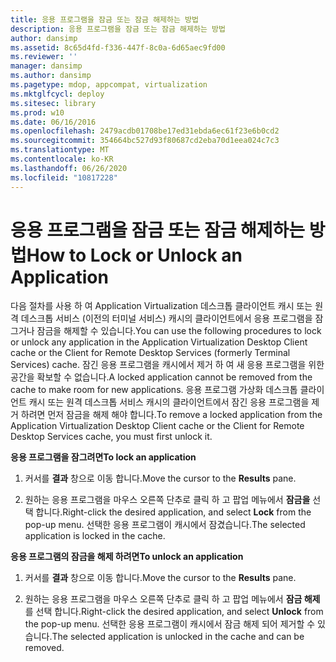 ```yaml
---
title: 응용 프로그램을 잠금 또는 잠금 해제하는 방법
description: 응용 프로그램을 잠금 또는 잠금 해제하는 방법
author: dansimp
ms.assetid: 8c65d4fd-f336-447f-8c0a-6d65aec9fd00
ms.reviewer: ''
manager: dansimp
ms.author: dansimp
ms.pagetype: mdop, appcompat, virtualization
ms.mktglfcycl: deploy
ms.sitesec: library
ms.prod: w10
ms.date: 06/16/2016
ms.openlocfilehash: 2479acdb01708be17ed31ebda6ec61f23e6b0cd2
ms.sourcegitcommit: 354664bc527d93f80687cd2eba70d1eea024c7c3
ms.translationtype: MT
ms.contentlocale: ko-KR
ms.lasthandoff: 06/26/2020
ms.locfileid: "10817228"
---
```

# <span data-ttu-id="835bd-103">응용 프로그램을 잠금 또는 잠금 해제하는 방법</span><span class="sxs-lookup"><span data-stu-id="835bd-103">How to Lock or Unlock an Application</span></span>


<span data-ttu-id="835bd-104">다음 절차를 사용 하 여 Application Virtualization 데스크톱 클라이언트 캐시 또는 원격 데스크톱 서비스 (이전의 터미널 서비스) 캐시의 클라이언트에서 응용 프로그램을 잠그거나 잠금을 해제할 수 있습니다.</span><span class="sxs-lookup"><span data-stu-id="835bd-104">You can use the following procedures to lock or unlock any application in the Application Virtualization Desktop Client cache or the Client for Remote Desktop Services (formerly Terminal Services) cache.</span></span> <span data-ttu-id="835bd-105">잠긴 응용 프로그램을 캐시에서 제거 하 여 새 응용 프로그램을 위한 공간을 확보할 수 없습니다.</span><span class="sxs-lookup"><span data-stu-id="835bd-105">A locked application cannot be removed from the cache to make room for new applications.</span></span> <span data-ttu-id="835bd-106">응용 프로그램 가상화 데스크톱 클라이언트 캐시 또는 원격 데스크톱 서비스 캐시의 클라이언트에서 잠긴 응용 프로그램을 제거 하려면 먼저 잠금을 해제 해야 합니다.</span><span class="sxs-lookup"><span data-stu-id="835bd-106">To remove a locked application from the Application Virtualization Desktop Client cache or the Client for Remote Desktop Services cache, you must first unlock it.</span></span>

**<span data-ttu-id="835bd-107">응용 프로그램을 잠그려면</span><span class="sxs-lookup"><span data-stu-id="835bd-107">To lock an application</span></span>**

1.  <span data-ttu-id="835bd-108">커서를 **결과** 창으로 이동 합니다.</span><span class="sxs-lookup"><span data-stu-id="835bd-108">Move the cursor to the **Results** pane.</span></span>

2.  <span data-ttu-id="835bd-109">원하는 응용 프로그램을 마우스 오른쪽 단추로 클릭 하 고 팝업 메뉴에서 **잠금을** 선택 합니다.</span><span class="sxs-lookup"><span data-stu-id="835bd-109">Right-click the desired application, and select **Lock** from the pop-up menu.</span></span> <span data-ttu-id="835bd-110">선택한 응용 프로그램이 캐시에서 잠겼습니다.</span><span class="sxs-lookup"><span data-stu-id="835bd-110">The selected application is locked in the cache.</span></span>

**<span data-ttu-id="835bd-111">응용 프로그램의 잠금을 해제 하려면</span><span class="sxs-lookup"><span data-stu-id="835bd-111">To unlock an application</span></span>**

1.  <span data-ttu-id="835bd-112">커서를 **결과** 창으로 이동 합니다.</span><span class="sxs-lookup"><span data-stu-id="835bd-112">Move the cursor to the **Results** pane.</span></span>

2.  <span data-ttu-id="835bd-113">원하는 응용 프로그램을 마우스 오른쪽 단추로 클릭 하 고 팝업 메뉴에서 **잠금 해제** 를 선택 합니다.</span><span class="sxs-lookup"><span data-stu-id="835bd-113">Right-click the desired application, and select **Unlock** from the pop-up menu.</span></span> <span data-ttu-id="835bd-114">선택한 응용 프로그램이 캐시에서 잠금 해제 되어 제거할 수 있습니다.</span><span class="sxs-lookup"><span data-stu-id="835bd-114">The selected application is unlocked in the cache and can be removed.</span></span>

 

 





